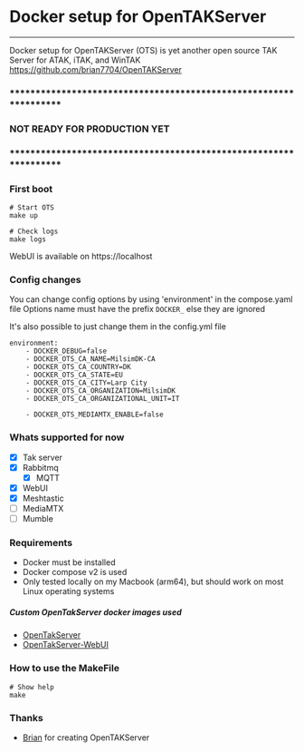 # Docker setup for OpenTAKServer
--- 
Docker setup for OpenTAKServer (OTS) is yet another open source TAK Server for ATAK, iTAK, and WinTAK \
https://github.com/brian7704/OpenTAKServer

### *****************************************************************
### NOT READY FOR PRODUCTION YET
### *****************************************************************

### First boot
```Shell
# Start OTS
make up

# Check logs
make logs
```

WebUI is available on https://localhost


### Config changes 

You can change config options by using 'environment' in the compose.yaml file
Options name must have the prefix `DOCKER_` else they are ignored

It's also possible to just change them in the config.yml file

```text
environment:
    - DOCKER_DEBUG=false
    - DOCKER_OTS_CA_NAME=MilsimDK-CA
    - DOCKER_OTS_CA_COUNTRY=DK
    - DOCKER_OTS_CA_STATE=EU
    - DOCKER_OTS_CA_CITY=Larp City
    - DOCKER_OTS_CA_ORGANIZATION=MilsimDK
    - DOCKER_OTS_CA_ORGANIZATIONAL_UNIT=IT

    - DOCKER_OTS_MEDIAMTX_ENABLE=false
```

### Whats supported for now
 - [x] Tak server
 - [x] Rabbitmq 
   - [x] MQTT
 - [x] WebUI
 - [x] Meshtastic
 - [ ] MediaMTX
 - [ ] Mumble

### Requirements
 - Docker must be installed
 - Docker compose v2 is used
 - Only tested locally on my Macbook (arm64), but should work on most Linux operating systems

##### Custom OpenTakServer docker images used
 - [OpenTakServer](https://github.com/milsimdk/ots-docker-image/pkgs/container/ots-docker-image)
 - [OpenTakServer-WebUI](https://github.com/milsimdk/ots-ui-docker-image/pkgs/container/ots-ui-docker-image)

### How to use the MakeFile
```shell
# Show help
make
```

### Thanks
  - [Brian](https://github.com/brian7704) for creating OpenTAKServer

